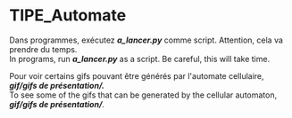 # TIPE_Automate
Dans programmes, exécutez ___a_lancer.py___ comme script.
Attention, cela va prendre du temps.<br>
In programs, run ___a_lancer.py___ as a script.
Be careful, this will take time.
<p>
Pour voir certains gifs pouvant être générés par l'automate cellulaire, <b><i>gif/gifs de présentation/.</i></b><br>
To see some of the gifs that can be generated by the cellular automaton, <b><i>gif/gifs de présentation/</i></b>.</p>
